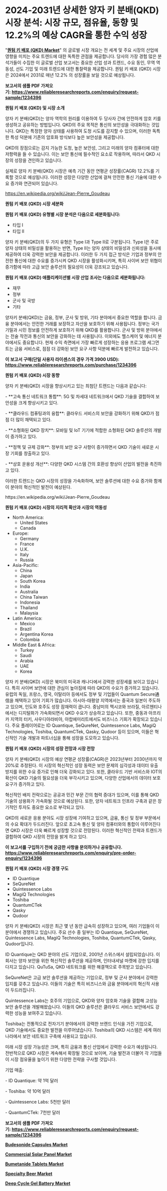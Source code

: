 <p><h1>2024-2031년 상세한 양자 키 분배(QKD) 시장 분석: 시장 규모, 점유율, 동향 및 12.2%의 예상 CAGR을 통한 수익 성장</h1></p><p>"<strong><a href="https://www.reliableresearchreports.com/quantum-key-distribution-qkd--r1234396?utm_campaign=105&utm_medium=7&utm_source=Github&utm_content=ia&utm_term=21112024&utm_id=quantum-key-distribution-qkd">퀀텀 키 배포 (QKD) Market</a></strong>" 의 글로벌 시장 개요는 전 세계 및 주요 시장의 산업에 영향을 미치는 주요 트렌드에 대한 독특한 관점을 제공합니다. 당사의 가장 경험 많은 분석가들이 수집한 이 글로벌 산업 보고서는 중요한 산업 성과 트렌드, 수요 동인, 무역 역동성, 선도 기업 및 미래 트렌드에 대한 통찰력을 제공합니다. 퀀텀 키 배포 (QKD) 시장은 2024에서 2031로 매년 12.2% 의 성장률을 보일 것으로 예상됩니다.&nbsp;</p>
<p><strong>보고서의 샘플 PDF 가져오기:&nbsp;<a href="https://www.reliableresearchreports.com/enquiry/request-sample/1234396?utm_campaign=105&utm_medium=7&utm_source=Github&utm_content=ia&utm_term=21112024&utm_id=quantum-key-distribution-qkd">https://www.reliableresearchreports.com/enquiry/request-sample/1234396</a></strong></p>
<p><strong>퀀텀 키 배포 (QKD) 및 시장 소개</strong></p>
<p><p>양자 키 분배(QKD)는 양자 역학의 원리를 이용하여 두 당사자 간에 안전하게 암호 키를 생성하고 공유하는 방법입니다. QKD의 주요 목적은 통신의 보안성을 극대화하는 것입니다. QKD는 특정한 양자 상태를 사용하여 도청 시도를 감지할 수 있으며, 이러한 독특한 특성 덕분에 기존의 암호화 방식보다 높은 보안성을 제공합니다. </p><p>QKD의 장점으로는 감지 가능한 도청, 높은 보안성, 그리고 미래의 양자 컴퓨터에 대한 저항력을 들 수 있습니다. 이는 보안 통신에 필수적인 요소로 작용하며, 따라서 QKD 시장의 성장을 견인하고 있습니다. </p><p>실제로 양자 키 분배(QKD) 시장은 예측 기간 동안 연평균 성장률(CAGR) 12.2%를 기록할 것으로 예상됩니다. 이러한 성장은 다양한 산업에 걸쳐 안전한 통신 기술에 대한 수요 증가와 연관되어 있습니다.</p></p>
<p><a href="https://en.wikipedia.org/wiki/Jean-Pierre_Goudeau?utm_campaign=105&utm_medium=7&utm_source=Github&utm_content=ia&utm_term=21112024&utm_id=quantum-key-distribution-qkd">https://en.wikipedia.org/wiki/Jean-Pierre_Goudeau</a></p>
<p><strong>퀀텀 키 배포 (QKD) 시장 세분화</strong></p>
<p><strong>퀀텀 키 배포 (QKD) 유형별 시장 분석은 다음으로 세분화됩니다:</strong></p>
<p><ul><li>타입 I</li><li>타입 II</li></ul></p>
<p><p>양자 키 분배(QKD)의 두 가지 유형은 Type I과 Type II로 구분됩니다. Type I은 주로 양자 상태의 비밀성을 활용하는 반면, Type II는 양자 상태의 비밀성과 신뢰성을 동시에 제공하여 더욱 강력한 보안을 제공합니다. 이러한 두 가지 접근 방식은 기업과 정부의 안전한 통신에 대한 수요를 증가시켜 QKD 시장을 활성화시키며, 특히 사이버 보안 위협이 증가함에 따라 고급 보안 솔루션의 필요성이 더욱 강조되고 있습니다.</p></p>
<p><strong>퀀텀 키 배포 (QKD) 애플리케이션별 시장 산업 조사는 다음으로 세분화됩니다:</strong></p>
<p><ul><li>재무</li><li>정부</li><li>군사 및 국방</li><li>기타</li></ul></p>
<p><p>양자키 분배(QKD)는 금융, 정부, 군사 및 방위, 기타 분야에서 중요한 역할을 합니다. 금융 분야에서는 안전한 거래를 보장하고 자산을 보호하기 위해 사용됩니다. 정부는 국가 기밀과 시민 정보를 안전하게 보호하기 위해 QKD를 활용합니다. 군사 및 방위 분야에서는 전술 작전과 통신의 보안을 강화하는 데 사용됩니다. 이외에도 헬스케어 및 에너지 분야에서도 중요합니다. 현재 수익 측면에서 가장 빠르게 성장하는 응용 프로그램 세그먼트는 금융 서비스로, 점점 더 강화된 보안 요구 사항 덕분에 빠르게 발전하고 있습니다.</p></p>
<p><strong>이 보고서 구매(단일 사용자 라이센스의 경우 가격 3900 USD): <a href="https://www.reliableresearchreports.com/purchase/1234396?utm_campaign=105&utm_medium=7&utm_source=Github&utm_content=ia&utm_term=21112024&utm_id=quantum-key-distribution-qkd">https://www.reliableresearchreports.com/purchase/1234396</a></strong></p>
<p><strong>퀀텀 키 배포 (QKD) 시장 동향</strong></p>
<p><p>양자 키 분배(QKD) 시장을 향상시키고 있는 최첨단 트렌드는 다음과 같습니다:</p><p>- **고속 통신 네트워크 통합**: 5G 및 차세대 네트워크에서 QKD 기술을 결합하여 보안성을 크게 향상시키고 있다.</p><p>- **클라우드 컴퓨팅과의 융합**: 클라우드 서비스의 보안을 강화하기 위해 QKD가 점점 더 많이 채택되고 있다.</p><p>- **소형화된 QKD 장치**: 모바일 및 IoT 기기에 적합한 소형화된 QKD 솔루션의 개발이 증가하고 있다.</p><p>- **정책 및 규제 강화**: 정부의 보안 요구 사항이 증가하면서 QKD 기술이 새로운 시장 기회를 창출하고 있다.</p><p>- **상호 운용성 개선**: 다양한 QKD 시스템 간의 호환성 향상이 산업의 발전을 촉진하고 있다.</p><p>이러한 트렌드는 QKD 시장의 성장을 가속화하며, 보안 솔루션에 대한 수요 증가와 함께 이 분야의 혁신적인 발전이 예상된다.</p></p>
<p>https://en.wikipedia.org/wiki/Jean-Pierre_Goudeau</p>
<p><strong>퀀텀 키 배포 (QKD) 시장의 지리적 확산과 시장의 역동성</strong></p>
<p><ul>
    <li>
        North America:
        <ul>
            <li>United States</li>
            <li>Canada</li>
        </ul>
    </li>
    <li>
        Europe:
        <ul>
            <li>Germany</li>
            <li>France</li>
            <li>U.K.</li>
            <li>Italy</li>
            <li>Russia</li>
        </ul>
    </li>
    <li>
        Asia-Pacific:
        <ul>
            <li>China</li>
            <li>Japan</li>
            <li>South Korea</li>
            <li>India</li>
            <li>Australia</li>
            <li>China Taiwan</li>
            <li>Indonesia</li>
            <li>Thailand</li>
            <li>Malaysia</li>
        </ul>
    </li>
    <li>
        Latin America:
        <ul>
            <li>Mexico</li>
            <li>Brazil</li>
            <li>Argentina Korea</li>
            <li>Colombia</li>
        </ul>
    </li>
    <li>
        Middle East & Africa:
        <ul>
            <li>Turkey</li>
            <li>Saudi</li>
            <li>Arabia</li>
            <li>UAE</li>
            <li>Korea</li>
        </ul>
    </li>
    </ul></p>
<p><p>양자 키 분배(QKD) 시장은 북미의 미국과 캐나다에서 강력한 성장세를 보이고 있습니다. 특히 사이버 보안에 대한 관심이 높아짐에 따라 QKD의 수요가 증가하고 있습니다. 유럽의 독일, 프랑스, 영국, 이탈리아 등에서도 정부 및 기업들이 Quantum Secure通信을 채택하고 있어 기회가 많습니다. 아시아-태평양 지역에서는 중국과 일본이 주도하고 있으며, 인도와 호주도 성장 잠재력이 큽니다. 중남미의 멕시코와 브라질, 아르헨티나에서는 디지털화가 가속화되면서 QKD 수요가 상승하고 있습니다. 또한, 중동과 아프리카 지역의 터키, 사우디아라비아, 아랍에미리트에서도 비즈니스 기회가 확장되고 있습니다. 주요 플레이어로는 ID Quantique, SeQureNet, Quintessence Labs, MagiQ Technologies, Toshiba, QuantumCTek, Qasky, Qudoor 등이 있으며, 이들은 혁신적인 기술 개발과 파트너십을 통해 성장을 도모하고 있습니다.</p></p>
<p><strong>퀀텀 키 배포 (QKD) 시장의 성장 전망과 시장 전망</strong></p>
<p><p>양자 키 분배(QKD) 시장의 예상 연평균 성장률(CAGR)은 2023년부터 2030년까지 약 20%로 추정된다. 이 시장의 혁신적인 성장 동력은 보안 문제의 심각성과 데이터 유출 방지를 위한 수요 증가로 인해 더욱 강화되고 있다. 또한, 클라우드 기반 서비스와 IOT의 확산이 QKD 기술의 필요성을 더욱 부각시키고 있으며, 다양한 산업에서의 데이터 보호 요구가 증가하고 있다.</p><p>혁신적인 배치 전략으로는 공공과 민간 부문 간의 협력 증대가 있으며, 이를 통해 QKD 기술의 상용화가 가속화될 것으로 예상된다. 또한, 양자 네트워크 인프라 구축과 같은 장기적인 투자도 중요한 요소로 부각되고 있다. </p><p>QKD의 새로운 응용 분야도 시장 성장에 기여하고 있으며, 금융, 통신 및 정부 부문에서의 수요 확대가 두드러진다. 앞으로 초고속 통신 및 양자 컴퓨터와의 통합이 이루어진다면 QKD 시장은 더욱 빠르게 성장할 것으로 전망된다. 이러한 혁신적인 전략과 트렌드가 결합하여 QKD 시장의 전망을 밝게 하고 있다.</p></p>
<p><strong>이 보고서를 구입하기 전에 궁금한 사항을 문의하거나 공유합니다. <a href="https://www.reliableresearchreports.com/enquiry/pre-order-enquiry/1234396?utm_campaign=105&utm_medium=7&utm_source=Github&utm_content=ia&utm_term=21112024&utm_id=quantum-key-distribution-qkd">https://www.reliableresearchreports.com/enquiry/pre-order-enquiry/1234396</a></strong></p>
<p><strong>퀀텀 키 배포 (QKD) 시장 경쟁 구도</strong></p>
<p><ul><li>ID Quantique</li><li>SeQureNet</li><li>Quintessence Labs</li><li>MagiQ Technologies</li><li>Toshiba</li><li>QuantumCTek</li><li>Qasky</li><li>Qudoor</li></ul></p>
<p><p>양자 키 분배(QKD) 시장은 최근 몇 년 동안 급속히 성장하고 있으며, 여러 기업들이 이 분야에서 경쟁하고 있습니다. 주요 선수 중 일부는 ID Quantique, SeQureNet, Quintessence Labs, MagiQ Technologies, Toshiba, QuantumCTek, Qasky, Qudoor입니다.</p><p>ID Quantique는 QKD 분야의 선도 기업으로, 2001년 스위스에서 설립되었습니다. 이 회사는 양자 보안을 위한 혁신적인 솔루션을 제공하며, 인터내셔널 마켓에 강한 입지를 다지고 있습니다. QuTuSa, QKD 네트워크를 위한 해결책으로 주목받고 있습니다.</p><p>SeQureNet은 고급 보안 솔루션을 제공하는 기업으로, 정부 및 군사 분야에서 강력한 입지를 갖추고 있습니다. 이들의 기술은 특히 비즈니스와 금융 분야에서의 혁신적 사용이 두드러집니다.</p><p>Quintessence Labs는 호주의 기업으로, QKD와 양자 암호화 기술을 결합해 고성능 보안 솔루션을 개발해왔습니다. 이들의 QKD 솔루션은 클라우드 서비스 보안에서도 강력한 성능을 보여주고 있습니다.</p><p>Toshiba는 전통적으로 전자기기 분야에서의 강력한 브랜드 인식을 가진 기업으로, QKD 기술에서도 중요한 발전을 이루어냈습니다. Toshiba의 QKD 시스템은 세계 여러 나라에서 보안 네트워크 구축에 사용되고 있습니다.</p><p>미래 시장 성장 가능성은 크며, 특히 금융과 통신 산업에서 강력한 수요가 예상됩니다. 전반적으로 QKD 시장은 계속해서 확장될 것으로 보이며, 기술 발전과 더불어 각 기업들이 시장 점유율을 높이기 위한 다양한 전략을 구사할 것입니다.</p><p>기업 매출:</p><p>- ID Quantique: 약 1억 달러</p><p>- Toshiba: 약 10억 달러</p><p>- Quintessence Labs: 5천만 달러</p><p>- QuantumCTek: 7천만 달러</p></p>
<p><strong>보고서의 샘플 PDF 가져오기:&nbsp;<a href="https://www.reliableresearchreports.com/enquiry/request-sample/1234396?utm_campaign=105&utm_medium=7&utm_source=Github&utm_content=ia&utm_term=21112024&utm_id=quantum-key-distribution-qkd">https://www.reliableresearchreports.com/enquiry/request-sample/1234396</a></strong></p>
<p><strong><p><a href="https://issuu.com/reportprime-2/docs/budesonide-capsules-market-size-203_b4b426e48fc2ec?utm_campaign=105&utm_medium=7&utm_source=Github&utm_content=ia&utm_term=21112024&utm_id=quantum-key-distribution-qkd">Budesonide Capsules Market</a></p><p><a href="https://github.com/petbigbeepjn/Market-Research-Report-List-1/blob/main/commercial-solar-panel-market.md?utm_campaign=105&utm_medium=7&utm_source=Github&utm_content=ia&utm_term=21112024&utm_id=quantum-key-distribution-qkd">Commercial Solar Panel Market</a></p><p><a href="https://issuu.com/reportprime-2/docs/bumetanide-tablets-market-size-2030_faecc1ed18abdc?utm_campaign=105&utm_medium=7&utm_source=Github&utm_content=ia&utm_term=21112024&utm_id=quantum-key-distribution-qkd">Bumetanide Tablets Market</a></p><p><a href="https://www.linkedin.com/pulse/projected-market-growth-specialty-beer-64-cagr-from-2024-qxrrf?utm_campaign=105&utm_medium=7&utm_source=Github&utm_content=ia&utm_term=21112024&utm_id=quantum-key-distribution-qkd">Specialty Beer Market</a></p><p><a href="https://github.com/NasrinKhan99/Market-Research-Report-List-1/blob/main/deep-cycle-gel-battery-market.md?utm_campaign=105&utm_medium=7&utm_source=Github&utm_content=ia&utm_term=21112024&utm_id=quantum-key-distribution-qkd">Deep Cycle Gel Battery Market</a></p></strong></p>
<p></p>